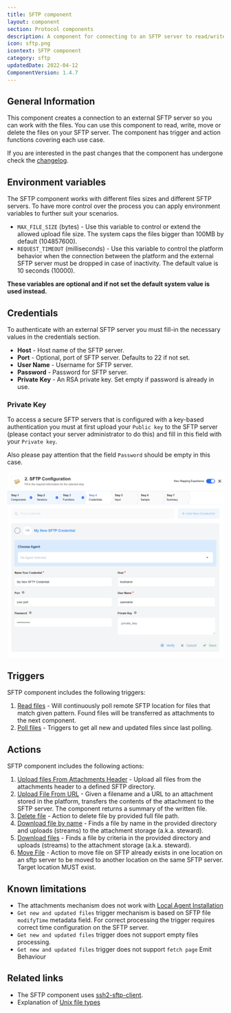 ```yaml
---
title: SFTP component
layout: component
section: Protocol components
description: A component for connecting to an SFTP server to read/write files.
icon: sftp.png
icontext: SFTP component
category: sftp
updatedDate: 2022-04-12
ComponentVersion: 1.4.7
---
```


## General Information

This component creates a connection to an external SFTP server so you can work
with the files. You can use this component to read, write, move or delete the
files on your SFTP server. The component has trigger and action functions covering
each use case.

If you are interested in the past changes that the component has undergone check
the [changelog](technical-notes#changelog).


## Environment variables

The SFTP component works with different files sizes and different SFTP servers. To
have more control over the process you can apply environment variables to further
suit your scenarios.

*   `MAX_FILE_SIZE` (bytes) - Use this variable to control or extend the allowed upload file size. The system caps the files bigger than 100MB by default (104857600).
*   `REQUEST_TIMEOUT` (milliseconds) - Use this variable to control the platform behavior when the connection between the platform and the external SFTP server must be dropped in case of inactivity. The default value is 10 seconds (10000).

**These variables are optional and if not set the default system value is used instead.**

## Credentials

To authenticate with an external SFTP server you must fill-in the necessary values
in the credentials section.

*  **Host** - Host name of the SFTP server.
*  **Port** - Optional, port of SFTP server. Defaults to 22 if not set.
*  **User Name** - Username for SFTP server.
*  **Password** - Password for SFTP server.
*  **Private Key** - An RSA private key. Set empty if password is already in use.


### Private Key

To access a secure SFTP servers that is configured with a key-based authentication
you must at first upload your `Public key` to the SFTP server (please contact your
server administrator to do this) and fill in this field with your `Private key`.

Also please pay attention that the field `Password` should be empty in this case.

![My new SFTP credential](img/sftp-credentials.png)

## Triggers

SFTP component includes the following triggers:

1.  [Read files](triggers#read-files) - Will continuously poll remote SFTP location for files that match given pattern. Found files will be transferred as attachments to the next component.
2.  [Poll files](triggers#poll-files) - Triggers to get all new and updated files since last polling.

## Actions

SFTP component includes the following actions:

1.  [Upload files From Attachments Header](actions#upload-files-from-attachments-header) - Upload all files from the attachments header to a defined SFTP directory.
2.  [Upload File From URL](actions#upload-file-from-url) - Given a filename and a URL to an attachment stored in the platform, transfers the contents of the attachment to the SFTP server. The component returns a summary of the written file.
3.  [Delete file](actions#delete-file) - Action to delete file by provided full file path.
4.  [Download file by name](actions#download-file-by-name) - Finds a file by name in the provided directory and uploads (streams) to the attachment storage (a.k.a. steward).
5.  [Download files](actions#download-files) - Finds a file by criteria in the provided directory and uploads (streams) to the attachment storage (a.k.a. steward).
6.  [Move File](actions#move-file) - Action to move file on SFTP already exists in one location on an sftp server to be moved to another location on the same SFTP server. Target location MUST exist.

## Known limitations

* The attachments mechanism does not work with [Local Agent Installation](/getting-started/local-agent)
* `Get new and updated files` trigger mechanism is based on SFTP file `modifyTime` metadata field. For correct processing the trigger requires correct time configuration on the SFTP server.
* `Get new and updated files` trigger does not support empty files processing.
* `Get new and updated files` trigger does not support `fetch page` Emit Behaviour

## Related links

*   The SFTP component uses [ssh2-sftp-client](https://www.npmjs.com/package/ssh2-sftp-client).
*   Explanation of [Unix file types](https://en.wikipedia.org/wiki/Unix_file_types)

